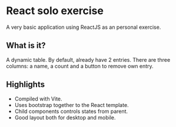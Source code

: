 # React solo exercise

A very basic application using ReactJS as an personal exercise.

## What is it?

A dynamic table. By default, already have 2 entries. There are three columns: a name, a count and a button to remove own entry.

## Highlights

* Compiled with Vite.
* Uses bootstrap together to the React template.
* Child components controls states from parent.
* Good layout both for desktop and mobile.

